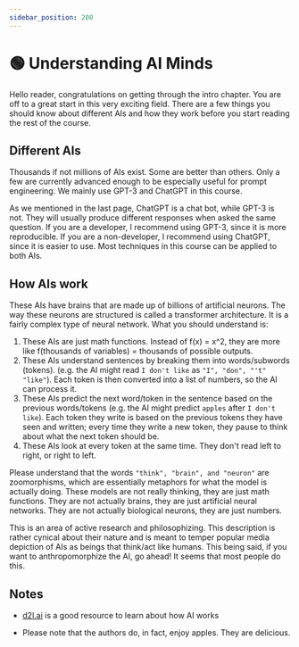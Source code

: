 ```yaml
---
sidebar_position: 200
---
```

# 🟢 Understanding AI Minds

Hello reader, congratulations on getting through the intro chapter. You are off to a great start in this very exciting field. There are a few things you should know about different AIs and how they work before you start reading the rest of the course.

## Different AIs

Thousands if not millions of AIs exist. Some are better than others. Only a few are currently advanced enough to be especially useful for prompt engineering. We mainly use GPT-3 and ChatGPT in this course.

As we mentioned in the last page, ChatGPT is a chat bot, while GPT-3 is not. They will usually produce different responses when asked the same question. If you are a developer, I recommend using GPT-3, since it is more reproducible. If you are a non-developer, I recommend using ChatGPT, since it is easier to use. Most techniques in this course can be applied to both AIs.

## How AIs work

These AIs have brains that are made up of billions of artificial neurons. The way these neurons are structured is called a transformer architecture. It is a fairly complex type of neural network. What you should understand is:

1. These AIs are just math functions. Instead of f(x) = x^2, they are more like f(thousands of variables) = thousands of possible outputs.
2. These AIs understand sentences by breaking them into words/subwords (tokens). (e.g. the AI might read `I don't like` as `"I", "don", "'t" "like"`). Each token is then converted into a list of numbers, so the AI can process it.
3. These AIs predict the next word/token in the sentence based on the previous words/tokens (e.g. the AI might predict `apples` after `I don't like`). Each token they write is based on the previous tokens they have seen and written; every time they write a new token, they pause to think about what the next token should be.
4. These AIs look at every token at the same time. They don't read left to right, or right to left. 

Please understand that the words `"think", "brain", and "neuron"` are zoomorphisms, which are essentially metaphors for what the model is actually doing. These models are not really thinking, they are just math functions. They are not actually brains, they are just artificial neural networks. They are not actually biological neurons, they are just numbers.

This is an area of active research and philosophizing. This description is rather cynical about their nature and is meant to temper popular media depiction of AIs as beings that think/act like humans. This being said, if you want to anthropomorphize the AI, go ahead! It seems that most people do this.


## Notes

- [d2l.ai](https://www.d2l.ai) is a good resource to learn about how AI works

- Please note that the authors do, in fact, enjoy apples. They are delicious.
